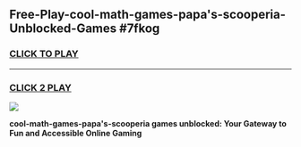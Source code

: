 
## Free-Play-cool-math-games-papa's-scooperia-Unblocked-Games #7fkog
<h3>
<a href="https://news.freeplayer.one?title=cool-math-games-papa's-scooperia&ref=8M">CLICK TO PLAY</a></h3>
<hr>

<h3>
<a href="https://news.freeplayer.one?title=cool-math-games-papa's-scooperia&ref=8M">CLICK 2 PLAY</a>
  
</h3>

<a href="https://news.freeplayer.one?title=cool-math-games-papa's-scooperia&ref=8M"><img src="https://clearcache.store/games.png"></a>


**cool-math-games-papa's-scooperia games unblocked: Your Gateway to Fun and Accessible Online Gaming**
